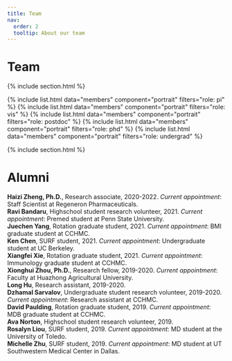 ```yaml
---
title: Team
nav:
  order: 2
  tooltip: About our team
---
```


# <i class="fas fa-users"></i>Team


{% include section.html %}

{%
  include list.html
  data="members"
  component="portrait"
  filters="role: pi"
%}
{%
  include list.html
  data="members"
  component="portrait"
  filters="role: vis"
%}
{%
  include list.html
  data="members"
  component="portrait"
  filters="role: postdoc"
%}
{%
include list.html
data="members"
component="portrait"
filters="role: phd"
%}
{%
  include list.html
  data="members"
  component="portrait"
  filters="role: undergrad"
%}

{% include section.html %}

# <i class="fas fa-users"></i>Alumni


**Haizi Zheng, Ph.D.**, Research associate, 2020-2022. <em>Current appointment</em>: Staff Scientist at Regeneron Pharmaceuticals. <br>
**Ravi Bandaru**, Highschool student research volunteer, 2021. <em>Current appointment</em>: Premed student at Penn State University.<br>
**Juechen Yang**, Rotation graduate student, 2021. <em>Current appointment</em>: BMI graduate student at CCHMC.<br>
**Ken Chen**, SURF student, 2021. <em>Current appointment</em>: Undergraduate student at UC Berkeley.<br>
**Xiangfei Xie**, Rotation graduate student, 2021. <em>Current appointment</em>: Immunology graduate student at CCHMC.<br>
**Xionghui Zhou, Ph.D.**, Research fellow, 2019-2020. <em>Current appointment</em>: Faculty at Huazhong Agricultural University.<br>
**Long Hu**, Research assistant, 2019-2020.<br>
**Dzhamal Sarvalov**, Undergraduate student research volunteer, 2019-2020. <em>Current appointment</em>: Research assistant at CCHMC.<br>
**David Paulding**, Rotation graduate student, 2019. <em>Current appointment</em>: MDB graduate student at CCHMC.<br>
**Ava Norton**, Highschool student research volunteer, 2019.<br>
**Rosalyn Liou**, SURF student, 2019. <em>Current appointment</em>: MD student at the University of Toledo.<br>
**Michelle Zhu**, SURF student, 2019. <em>Current appointment</em>: MD student at UT Southwestern Medical Center in Dallas.<br>







